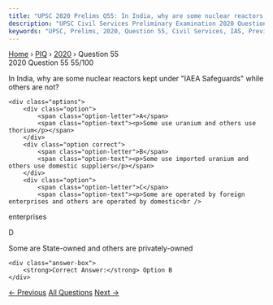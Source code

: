 ```yaml
---
title: "UPSC 2020 Prelims Q55: In India, why are some nuclear reactors kept under "IAEA Saf..."
description: "UPSC Civil Services Preliminary Examination 2020 Question 55 with options and answer"
keywords: "UPSC, Prelims, 2020, Question 55, Civil Services, IAS, Previous Year Questions"
---
```


<nav class="breadcrumb">
    <a href="../../">Home</a>
    <span>›</span>
    <a href="../">PIQ</a>
    <span>›</span>
    <a href="./">2020</a>
    <span>›</span>
    <span>Question 55</span>
</nav>

<div class="question-header">
    <div class="question-meta">
        <span class="year-badge">2020</span>
        <span class="question-number">Question 55</span>
        <span class="progress">55/100</span>
    </div>
    <div class="progress-bar">
        <div class="progress-fill" style="width: 55.0%"></div>
    </div>
</div>

<div class="question-content">
    <div class="question-text">
        <p>In India, why are some nuclear reactors kept under "IAEA Safeguards" while<br />
others are not?</p>
    </div>
    
    <div class="options">
        <div class="option">
            <span class="option-letter">A</span>
            <span class="option-text"><p>Some use uranium and others use thorium</p></span>
        </div>
        <div class="option correct">
            <span class="option-letter">B</span>
            <span class="option-text"><p>Some use imported uranium and others use domestic suppliers</p></span>
        </div>
        <div class="option">
            <span class="option-letter">C</span>
            <span class="option-text"><p>Some are operated by foreign enterprises and others are operated by domestic<br />
enterprises</p></span>
        </div>
        <div class="option">
            <span class="option-letter">D</span>
            <span class="option-text"><p>Some are State-owned and others are privately-owned</p></span>
        </div>
    </div>

    <div class="answer-box">
        <strong>Correct Answer:</strong> Option B
    </div>
</div>

<div class="question-nav">
    <a href="../q054-in-the-context-of-the-indian-economy-non-financial/" class="nav-btn prev">← Previous</a>
    <a href="../" class="nav-btn center">All Questions</a>
    <a href="../q056-with-reference-to-trade-related-investment-measure/" class="nav-btn next">Next →</a>
</div>
